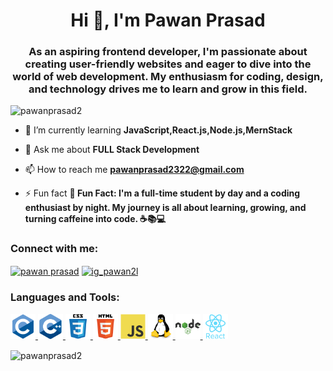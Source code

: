 <h1 align="center">Hi 👋, I'm Pawan Prasad</h1>
<h3 align="center">As an aspiring frontend developer, I'm passionate about creating user-friendly websites and eager to dive into the world of web development. My enthusiasm for coding, design, and technology drives me to learn and grow in this field.</h3>

<p align="left"> <img src="https://komarev.com/ghpvc/?username=pawanprasad2&label=Profile%20views&color=0e75b6&style=flat" alt="pawanprasad2" /> </p>



- 🌱 I’m currently learning **JavaScript,React.js,Node.js,MernStack**

- 💬 Ask me about **FULL Stack Development**

- 📫 How to reach me **pawanprasad2322@gmail.com**

- ⚡ Fun fact **🎉 Fun Fact: I'm a full-time student by day and a coding enthusiast by night. My journey is all about learning, growing, and turning caffeine into code. ☕📚💻**

<h3 align="left">Connect with me:</h3>
<p align="left">
<a href="linkedin.com/in/pawan-prasad-32b257337" target="blank"><img align="center" src="https://raw.githubusercontent.com/rahuldkjain/github-profile-readme-generator/master/src/images/icons/Social/linked-in-alt.svg" alt="pawan prasad" height="30" width="40" /></a>
<a href="https://instagram.com/ig_pawan2l" target="blank"><img align="center" src="https://raw.githubusercontent.com/rahuldkjain/github-profile-readme-generator/master/src/images/icons/Social/instagram.svg" alt="ig_pawan2l" height="30" width="40" /></a>
</p>

<h3 align="left">Languages and Tools:</h3>
<p align="left"> <a href="https://www.cprogramming.com/" target="_blank" rel="noreferrer"> <img src="https://raw.githubusercontent.com/devicons/devicon/master/icons/c/c-original.svg" alt="c" width="40" height="40"/> </a> <a href="https://www.w3schools.com/cpp/" target="_blank" rel="noreferrer"> <img src="https://raw.githubusercontent.com/devicons/devicon/master/icons/cplusplus/cplusplus-original.svg" alt="cplusplus" width="40" height="40"/> </a> <a href="https://www.w3schools.com/css/" target="_blank" rel="noreferrer"> <img src="https://raw.githubusercontent.com/devicons/devicon/master/icons/css3/css3-original-wordmark.svg" alt="css3" width="40" height="40"/> </a> <a href="https://www.w3.org/html/" target="_blank" rel="noreferrer"> <img src="https://raw.githubusercontent.com/devicons/devicon/master/icons/html5/html5-original-wordmark.svg" alt="html5" width="40" height="40"/> </a> <a href="https://developer.mozilla.org/en-US/docs/Web/JavaScript" target="_blank" rel="noreferrer"> <img src="https://raw.githubusercontent.com/devicons/devicon/master/icons/javascript/javascript-original.svg" alt="javascript" width="40" height="40"/> </a> <a href="https://www.linux.org/" target="_blank" rel="noreferrer"> <img src="https://raw.githubusercontent.com/devicons/devicon/master/icons/linux/linux-original.svg" alt="linux" width="40" height="40"/> </a> <a href="https://nodejs.org" target="_blank" rel="noreferrer"> <img src="https://raw.githubusercontent.com/devicons/devicon/master/icons/nodejs/nodejs-original-wordmark.svg" alt="nodejs" width="40" height="40"/> </a> <a href="https://reactjs.org/" target="_blank" rel="noreferrer"> <img src="https://raw.githubusercontent.com/devicons/devicon/master/icons/react/react-original-wordmark.svg" alt="react" width="40" height="40"/> </a> </p>

<p><img align="center" src="https://github-readme-stats.vercel.app/api/top-langs?username=pawanprasad2&show_icons=true&locale=en&layout=compact" alt="pawanprasad2" /></p>
